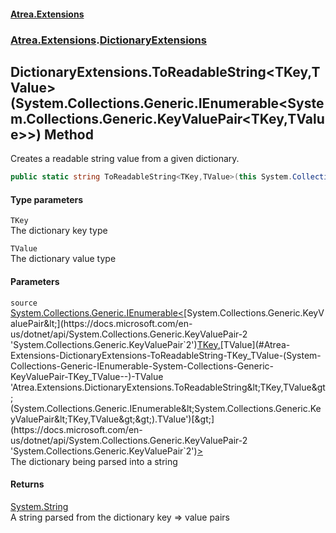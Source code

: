 #### [Atrea.Extensions](./index.md 'index')
### [Atrea.Extensions](./Atrea-Extensions.md 'Atrea.Extensions').[DictionaryExtensions](./Atrea-Extensions-DictionaryExtensions.md 'Atrea.Extensions.DictionaryExtensions')
## DictionaryExtensions.ToReadableString&lt;TKey,TValue&gt;(System.Collections.Generic.IEnumerable&lt;System.Collections.Generic.KeyValuePair&lt;TKey,TValue&gt;&gt;) Method
Creates a readable string value from a given dictionary.  
```csharp
public static string ToReadableString<TKey,TValue>(this System.Collections.Generic.IEnumerable<System.Collections.Generic.KeyValuePair<TKey,TValue>> source);
```
#### Type parameters
<a name='Atrea-Extensions-DictionaryExtensions-ToReadableString-TKey_TValue-(System-Collections-Generic-IEnumerable-System-Collections-Generic-KeyValuePair-TKey_TValue--)-TKey'></a>
`TKey`  
The dictionary key type  
  
<a name='Atrea-Extensions-DictionaryExtensions-ToReadableString-TKey_TValue-(System-Collections-Generic-IEnumerable-System-Collections-Generic-KeyValuePair-TKey_TValue--)-TValue'></a>
`TValue`  
The dictionary value type  
  
#### Parameters
<a name='Atrea-Extensions-DictionaryExtensions-ToReadableString-TKey_TValue-(System-Collections-Generic-IEnumerable-System-Collections-Generic-KeyValuePair-TKey_TValue--)-source'></a>
`source` [System.Collections.Generic.IEnumerable&lt;](https://docs.microsoft.com/en-us/dotnet/api/System.Collections.Generic.IEnumerable-1 'System.Collections.Generic.IEnumerable`1')[System.Collections.Generic.KeyValuePair&lt;](https://docs.microsoft.com/en-us/dotnet/api/System.Collections.Generic.KeyValuePair-2 'System.Collections.Generic.KeyValuePair`2')[TKey](#Atrea-Extensions-DictionaryExtensions-ToReadableString-TKey_TValue-(System-Collections-Generic-IEnumerable-System-Collections-Generic-KeyValuePair-TKey_TValue--)-TKey 'Atrea.Extensions.DictionaryExtensions.ToReadableString&lt;TKey,TValue&gt;(System.Collections.Generic.IEnumerable&lt;System.Collections.Generic.KeyValuePair&lt;TKey,TValue&gt;&gt;).TKey')[,](https://docs.microsoft.com/en-us/dotnet/api/System.Collections.Generic.KeyValuePair-2 'System.Collections.Generic.KeyValuePair`2')[TValue](#Atrea-Extensions-DictionaryExtensions-ToReadableString-TKey_TValue-(System-Collections-Generic-IEnumerable-System-Collections-Generic-KeyValuePair-TKey_TValue--)-TValue 'Atrea.Extensions.DictionaryExtensions.ToReadableString&lt;TKey,TValue&gt;(System.Collections.Generic.IEnumerable&lt;System.Collections.Generic.KeyValuePair&lt;TKey,TValue&gt;&gt;).TValue')[&gt;](https://docs.microsoft.com/en-us/dotnet/api/System.Collections.Generic.KeyValuePair-2 'System.Collections.Generic.KeyValuePair`2')[&gt;](https://docs.microsoft.com/en-us/dotnet/api/System.Collections.Generic.IEnumerable-1 'System.Collections.Generic.IEnumerable`1')  
The dictionary being parsed into a string  
  
#### Returns
[System.String](https://docs.microsoft.com/en-us/dotnet/api/System.String 'System.String')  
A string parsed from the dictionary key => value pairs  
